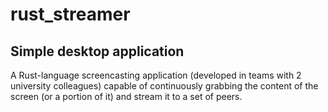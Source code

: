 # rust_streamer
## Simple desktop application
A Rust-language screencasting application (developed in teams with 2 university colleagues) capable of continuously grabbing the content of the screen (or a portion of it) and stream it to a set of peers.

